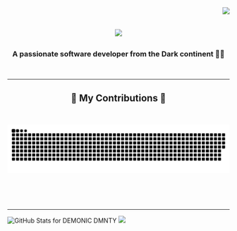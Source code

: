 <img align="right" src="https://visitor-badge.laobi.icu/badge?page_id=illumi666ya.illumi666ya" />

<h1 align="center">
    <img src="https://readme-typing-svg.herokuapp.com/?font=Righteous&size=35&center=true&vCenter=true&width=500&height=70&duration=4000&lines=Hi+There!+👋;+I'm+ILLUMI!;" />
</h1>

<h3 align="center">A passionate software developer from the Dark continent 🏴‍☠️</h3>

<br/>
<hr/>

<div align="center">
  <h2>🐍 My Contributions 🐍</h2>
  <br>
  
![snake_gif](https://github.com/illumi666ya/illumi666ya/blob/output/only-svg/github-contribution-grid-snake-dark.svg)

<br/><br/><br/>
</div>

<hr/>

<img src="https://github-readme-stats.vercel.app/api?username=illumi666ya&show_icons=true&include_all_commits=true&count_private=true&theme=nightowl&layout=compact" alt="GitHub Stats for DEMONIC" width="400"> DMNTY <img src="https://github-readme-streak-stats.herokuapp.com?user=illumi666ya&theme=nightowl" width="423">
